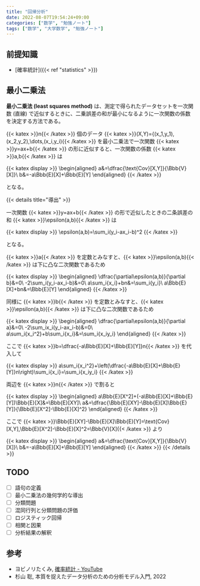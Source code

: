 ```yaml
---
title: "回帰分析"
date: 2022-08-07T19:54:24+09:00
categories: ["数学", "勉強ノート"]
tags: ["数学", "大学数学", "勉強ノート"]
---
```


## 前提知識

- [確率統計]({{< ref "statistics" >}})

## 最小二乗法

**最小二乗法 (least squares method)** は、測定で得られたデータセットを一次関数 (直線) で近似するときに、二乗誤差の和が最小になるように一次関数の係数を決定する方法である。

{{< katex >}}n{{< /katex >}} 個のデータ {{< katex >}}(X,Y)=\{(x_1,y_1),(x_2,y_2),\dots,(x_i,y_i){{< /katex >}} を最小二乗法で一次関数 {{< katex >}}y=ax+b{{< /katex >}} の形に近似すると、一次関数の係数 {{< katex >}}a,b{{< /katex >}} は

{{< katex display >}}
\begin{aligned}
a&=\dfrac{\text{Cov}[X,Y]}{\Bbb{V}[X]}\\
b&=-a\Bbb{E}[X]+\Bbb{E}[Y]
\end{aligned}
{{< /katex >}}

となる。

{{< details title="導出" >}}
    
一次関数 {{< katex >}}y=ax+b{{< /katex >}} の形で近似したときの二条誤差の和 {{< katex >}}\epsilon(a,b){{< /katex >}} は

{{< katex display >}}
\epsilon(a,b)=\sum_i(y_i-ax_i-b)^2
{{< /katex >}}
    
となる。
  
{{< katex >}}a{{< /katex >}} を定数とみなすと、{{< katex >}}\epsilon(a,b){{< /katex >}} は下に凸な二次関数であるため

{{< katex display >}}
\begin{aligned}
\dfrac{\partial\epsilon(a,b)}{\partial b}&=0\\
-2\sum_i(y_i-ax_i-b)&=0\\
a\sum_i{x_i}+bn&=\sum_i{y_i}\\
a\Bbb{E}[X]+bn&=\Bbb{E}[Y]
\end{aligned}
{{< /katex >}}

同様に {{< katex >}}b{{< /katex >}} を定数とみなすと、{{< katex >}}\epsilon(a,b){{< /katex >}} は下に凸な二次関数であるため

{{< katex display >}}
\begin{aligned}
\dfrac{\partial\epsilon(a,b)}{\partial a}&=0\\
-2\sum_ix_i(y_i-ax_i-b)&=0\\
a\sum_i{x_i^2}+b\sum_i{x_i}&=\sum_i{x_iy_i}
\end{aligned}
{{< /katex >}}

ここで {{< katex >}}b=\dfrac{-a\Bbb{E}[X]+\Bbb{E}[Y]}n{{< /katex >}} を代入して

{{< katex display >}}
a\sum_i{x_i^2}+\left(\dfrac{-a\Bbb{E}[X]+\Bbb{E}[Y]}n\right)\sum_i{x_i}=\sum_i{x_iy_i}
{{< /katex >}}

両辺を {{< katex >}}n{{< /katex >}} で割ると

{{< katex display >}}
\begin{aligned}
a\Bbb{E}[X^2]+(-a\Bbb{E}[X]+\Bbb{E}[Y])\Bbb{E}[X]&=\Bbb{E}[XY]\\
a&=\dfrac{\Bbb{E}[XY]-\Bbb{E}[X]\Bbb{E}[Y]}{\Bbb{E}[X^2]-\Bbb{E}[X]^2}
\end{aligned}
{{< /katex >}}

ここで {{< katex >}}\Bbb{E}[XY]-\Bbb{E}[X]\Bbb{E}[Y]=\text{Cov}[X,Y],\Bbb{E}[X^2]-\Bbb{E}[X]^2=\Bbb{V}[X]{{< /katex >}} より

{{< katex display >}}
\begin{aligned}
a&=\dfrac{\text{Cov}[X,Y]}{\Bbb{V}[X]}\\
b&=-a\Bbb{E}[X]+\Bbb{E}[Y]
\end{aligned}
{{< /katex >}}
{{< /details >}}

## TODO

- [ ] 語句の定義
- [ ] 最小二乗法の幾何学的な導出
- [ ] 分類問題
- [ ] 混同行列と分類問題の評価
- [ ] ロジスティック回帰
- [ ] 相関と因果
- [ ] 分析結果の解釈

## 参考

- ヨビノリたくみ, [確率統計 - YouTube](https://www.youtube.com/playlist?list=PLDJfzGjtVLHmx7qMP410-9gx0weC9d90X)
- 杉山 聡, 本質を捉えたデータ分析のための分析モデル入門, 2022
